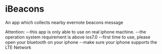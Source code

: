 iBeacons
========

An app which collects nearby evernote beacons message 

Attention:
--this app is only able to use on real iphone machine.
--the operation system requirement is above ios7.0
--first time to use, please open your bluetooth on your iphone
--make sure your iphone supports the LTE Network 
